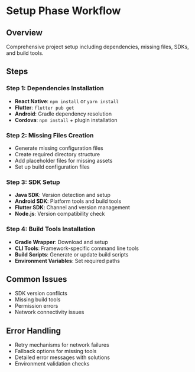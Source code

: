 # Setup Phase Workflow

## Overview
Comprehensive project setup including dependencies, missing files, SDKs, and build tools.

## Steps

### Step 1: Dependencies Installation
- **React Native**: `npm install` or `yarn install`
- **Flutter**: `flutter pub get`
- **Android**: Gradle dependency resolution
- **Cordova**: `npm install` + plugin installation

### Step 2: Missing Files Creation
- Generate missing configuration files
- Create required directory structure
- Add placeholder files for missing assets
- Set up build configuration files

### Step 3: SDK Setup
- **Java SDK**: Version detection and setup
- **Android SDK**: Platform tools and build tools
- **Flutter SDK**: Channel and version management
- **Node.js**: Version compatibility check

### Step 4: Build Tools Installation
- **Gradle Wrapper**: Download and setup
- **CLI Tools**: Framework-specific command line tools
- **Build Scripts**: Generate or update build scripts
- **Environment Variables**: Set required paths

## Common Issues
- SDK version conflicts
- Missing build tools
- Permission errors
- Network connectivity issues

## Error Handling
- Retry mechanisms for network failures
- Fallback options for missing tools
- Detailed error messages with solutions
- Environment validation checks